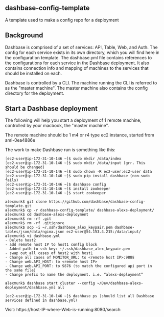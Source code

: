 ## dashbase-config-template
A template used to make a config repo for a deployment

## Background
Dashbase is comprised of a set of services: API, Table, Web, and Auth. The config for each service exists in its own directory, which you will find here in the configuration template. The dashbase.yml file contains references to the configurations for each service in the Dashbase deployment. It also contains connection info
and mapping of machines to the services that should be installed on each.

Dashbase is controlled by a CLI. The machine running the CLI is referred to as the "master machine". The master machine also
contains the config directory for the deployment.


## Start a Dashbase deployment
The following will help you start a deployment of 1 remote machine, controlled by your macbook, the "master machine".

The remote machine should be 1 m4 or r4 type ec2 instance, started from ami-0ea4886e

The work to make Dashbase run is something like this:

```
[ec2-user@ip-172-31-10-146 ~]$ sudo mkdir /data/index
[ec2-user@ip-172-31-10-146 ~]$ sudo mkdir /data/input (grr. This should be changed)
[ec2-user@ip-172-31-10-146 ~]$ sudo chown -R ec2-user:ec2-user data
[ec2-user@ip-172-31-10-146 ~]$ sudo pip install dashbase (non-sudo fails)
[ec2-user@ip-172-31-10-146 ~]$ dashbase config
[ec2-user@ip-172-31-10-146 ~]$ install zookeeper
[ec2-user@ip-172-31-10-146 ~]$ start zookeeper

alexmunk$ git clone https://github.com/dashbase/dashbase-config-template.git
alexmunk$ cp -r dashbase-config-template/ dashbase-alexs-deployment/
alexmunk$ cd dashbase-alexs-deployment
alexmunk$ rm -rf .git
alexmunk$ rm -rf .gitignore
alexmunk$ scp -i ~/.ssh/dashbase_alex_keypair.pem dashbase-tables/json/data/nginx.json ec2-user@54.153.4.215:/data/input/
alexmunk$ vi dashbase.yml
- Delete host2
- add remote host IP to host1 config block
- Added path to ssh key: ~/.ssh/dashbase_alex_keypair.pem
- swap out all cases of host2 with host1
- Change all cases of MONITOR_URL: to <remote host IP>:9888
- Change web.API_HOST: to <remote host IP>
- Change web.API_PORT: to 9876 (to match the configured api port in the same file)
- Change prefix to name the deployment. i.e. “alexs-deployment”

alexmunk$ dashbase start cluster --config ~/Dev/dashbase-alexs-deployment/dashbase.yml all

[ec2-user@ip-172-31-10-146 ~]$ dashbase ps (should list all Dashbase services defined in dashbase.yml)
```

Visit: https://host-IP-where-Web-is-running:8080/search


